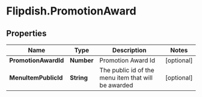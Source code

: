 # Flipdish.PromotionAward

## Properties
Name | Type | Description | Notes
------------ | ------------- | ------------- | -------------
**PromotionAwardId** | **Number** | Promotion Award Id | [optional] 
**MenuItemPublicId** | **String** | The public id of the menu item that will be awarded | [optional] 


